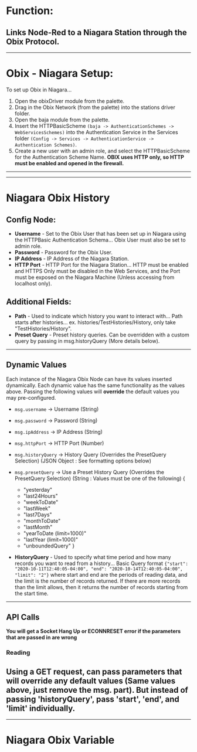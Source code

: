 # Function: 
**Links Node-Red to a Niagara Station through the Obix Protocol.**
---
---

# Obix - Niagara Setup: 
To set up Obix in Niagara... 
1. Open the obixDriver module from the palette.
2. Drag in the Obix Network (from the palette) into the stations driver folder. 
3. Open the baja module from the palette.
4. Insert the HTTPBasicScheme `(baja -> AuthenticationSchemes -> WebServicesSchemes)` into the Authentication Service in the Services folder `(Config -> Services -> AuthenticationService -> Authentication Schemes)`. 
5. Create a new user with an admin role, and select the HTTPBasicScheme for the Authentication Scheme Name. 
**OBIX uses HTTP only, so HTTP must be enabled and opened in the firewall.**
<!-- Add Pictures -->
---
---

# Niagara Obix History
## Config Node:
 - **Username** - Set to the Obix User that has been set up in Niagara using the HTTPBasic Authentication Schema... Obix User must also be set to admin role.
 - **Password** - Password for the Obix User.
 - **IP Address** - IP Address of the Niagara Station.
 - **HTTP Port** - HTTP Port for the Niagara Station... HTTP must be enabled and HTTPS Only must be disabled in the Web Services, and the Port must be exposed on the Niagara Machine (Unless accessing from localhost only).
 
## Additional Fields:
 - **Path** - Used to indicate which history you want to interact with... Path starts after histories... ex. histories/TestHistories/History, only take "TestHistories/History".
 - **Preset Query** - Preset history queries. Can be overridden with a custom query by passing in msg.historyQuery (More details below).
---

## Dynamic Values
Each instance of the Niagara Obix Node can have its values inserted dynamically. Each dynamic value has the same functionality as the values above. Passing the following values will **override** the default values you may pre-configured. 

 - `msg.username` -> Username (String)
 - `msg.password` -> Password (String)
 - `msg.ipAddress` -> IP Address (String)
 - `msg.httpPort` -> HTTP Port (Number)
 - `msg.historyQuery` -> History Query (Overrides the PresetQuery Selection) (JSON Object : See formatting options below)
 - `msg.presetQuery` -> Use a Preset History Query (Overrides the PresetQuery Selection) (String : Values must be one of the following)
 {
     - "yesterday"
     - "last24Hours"
     - "weekToDate"
     - "lastWeek"
     - "last7Days"
     - "monthToDate"
     - "lastMonth"
     - "yearToDate (limit=1000)"
     - "lastYear (limit=1000)"
     - "unboundedQuery"
 }

  - **HistoryQuery** - Used to specify what time period and how many records you want to read from a history... Basic Query format `{"start": "2020-10-11T12:40:05-04:00", "end": "2020-10-14T12:40:05-04:00", "limit": "2"}` where start and end are the periods of reading data, and the limit is the number of records returned. If there are more records than the limit allows, then it returns the number of records starting from the start time.
---

## API Calls
**You will get a Socket Hang Up or ECONNRESET error if the parameters that are passed in are wrong**

###  Reading
Using a GET request, can pass parameters that will override any default values (Same values above, just remove the msg. part). **But instead of passing 'historyQuery', pass 'start', 'end', and 'limit' individually.**
---
---

# Niagara Obix Variable